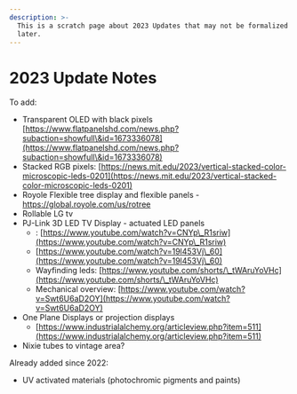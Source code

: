 ```yaml
---
description: >-
  This is a scratch page about 2023 Updates that may not be formalized until
  later.
---
```


# 2023 Update Notes

To add:

* Transparent OLED with black pixels [https://www.flatpanelshd.com/news.php?subaction=showfull\&id=1673336078](https://www.flatpanelshd.com/news.php?subaction=showfull\&id=1673336078)
* Stacked RGB pixels: [https://news.mit.edu/2023/vertical-stacked-color-microscopic-leds-0201](https://news.mit.edu/2023/vertical-stacked-color-microscopic-leds-0201)
* Royole Flexible tree display and flexible panels - https://global.royole.com/us/rotree
* Rollable LG tv
* PJ-Link 3D LED TV Display - actuated LED panels&#x20;
  * : [https://www.youtube.com/watch?v=CNYp\_R1sriw](https://www.youtube.com/watch?v=CNYp\_R1sriw)
  * [https://www.youtube.com/watch?v=19l453Vj\_60](https://www.youtube.com/watch?v=19l453Vj\_60)
  * Wayfinding leds: [https://www.youtube.com/shorts/\_tWAruYoVHc](https://www.youtube.com/shorts/\_tWAruYoVHc)
  * Mechanical overview: [https://www.youtube.com/watch?v=Swt6U6aD2OY](https://www.youtube.com/watch?v=Swt6U6aD2OY)
* One Plane Displays or projection displays
  * [https://www.industrialalchemy.org/articleview.php?item=511](https://www.industrialalchemy.org/articleview.php?item=511)
* Nixie tubes to vintage area?

Already added since 2022:

* UV activated materials (photochromic pigments and paints)
